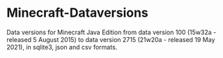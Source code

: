 # Minecraft-Dataversions

Data versions for Minecraft Java Edition from data version 100 (15w32a - released 5 August 2015) to data version 2715 (21w20a - released 19 May 2021), in sqlite3, json and csv formats.




